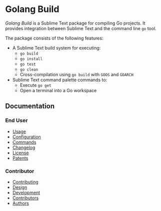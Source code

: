# Golang Build

*Golang Build* is a Sublime Text package for compiling Go projects. It provides
integration between Sublime Text and the command line `go` tool.

The package consists of the following features:

 - A Sublime Text build system for executing:
   - `go build`
   - `go install`
   - `go test`
   - `go clean`
   - Cross-compilation using `go build` with `GOOS` and `GOARCH`
 - Sublime Text command palette commands to:
   - Execute `go get`
   - Open a terminal into a Go workspace

## Documentation

### End User

 - [Usage](usage.md)
 - [Configuration](configuration.md)
 - [Commands](commands.md)
 - [Changelog](../changelog.md)
 - [License](../LICENSE)
 - [Patents](../PATENTS)

### Contributor

 - [Contributing](../CONTRIBUTING.md)
 - [Design](design.md)
 - [Development](development.md)
 - [Contributors](../CONTRIBUTORS)
 - [Authors](../AUTHORS)
